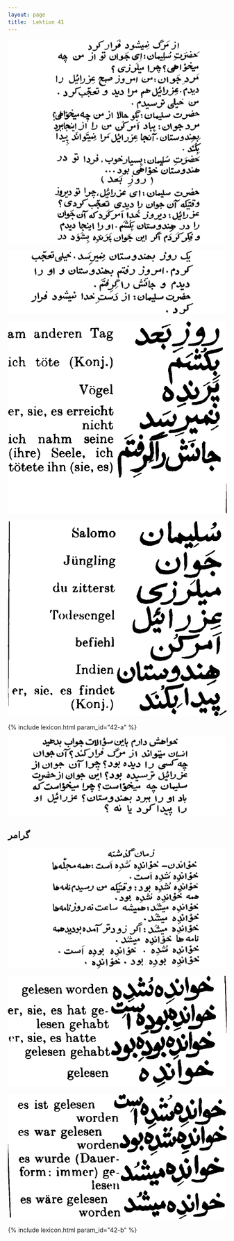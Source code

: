 ```yaml
---
layout: page
title:  Lektion 41
---
```



![image](/assets/s/104.png-03.png)

![image](/assets/s/105.png-02.png)

![image](/assets/s/2col/105.png-04_1L.png)

![image](/assets/s/2col/105.png-04_2R.png)

{% include lexicon.html param_id="42-a" %}

![image](/assets/s/105.png-05.png)

## گرامر

![image](/assets/s/106.png-03.png)

![image](/assets/s/2col/106.png-12_1L.png)

![image](/assets/s/2col/106.png-12_2R.png)

{% include lexicon.html param_id="42-b" %}
